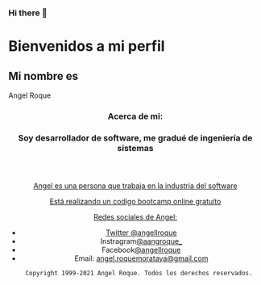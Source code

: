 ### Hi there 👋
<!DOCTYPE html>
<html lang="en">

<head>
  <meta charset="UTF-8">
  <meta name="viewport" content="width=device-width, initial-scale=1.0">
  <meta http-equiv="X-UA-Compatible" content="ie=edge">
 
 
</head>

<body>
  <main>
    <h1>Bienvenidos a mi perfil</h1>
    <h2>Mi nombre es</h2>
    <p> Angel Roque</p>
  </main>
  <header>
    <h3>Acerca de mi:</h3>
    <h3>Soy desarrollador de software, me gradué de ingeniería de sistemas </h3>
  </header>
	<a href="https://www.facebook.com/angel.roque.3304" target="_blank">
      
  <header>
    <p>Angel es una persona que trabaja en la industria del software</p>

 
  <p> Está realizando un codigo bootcamp online gratuito</p>

  <footer>
    Redes sociales de Angel:
    <ul>
      <li>Twitter
        <a href="https://twitter.com/angellroque">
          @angellroque
        </a>
      </li>
      <li>Instragram<a href="https://instagram.com/aangroque_">@aangroque_</a></li>
      <li>Facebook<a href="https://www.facebook.com/angel.roque.3304">@angellroque</a></li>
	    <li>  Email:
      <a href="mailto:angel.roquemorataya@gmail.com">
        angel.roquemorataya@gmail.com
		    </a></li>
    </ul>

    
    
    
    
      Copyright 1999-2021 Angel Roque. Todos los derechos reservados.
    
  </footer>
</body>

</html>
